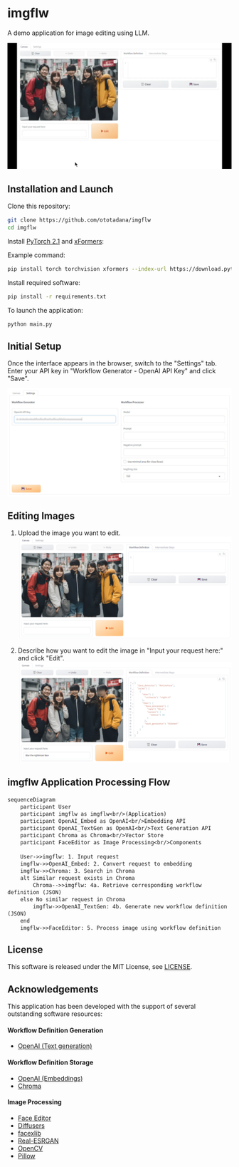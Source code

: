 # imgflw
A demo application for image editing using LLM.

![demo](./readme-images/demo-01.webp)

## Installation and Launch
Clone this repository:

```bash
git clone https://github.com/ototadana/imgflw
cd imgflw
```

Install [PyTorch 2.1](https://pytorch.org/) and [xFormers](https://github.com/facebookresearch/xformers):

Example command:

```bash
pip install torch torchvision xformers --index-url https://download.pytorch.org/whl/cu121
```

Install required software:

```bash
pip install -r requirements.txt
```

To launch the application:

```bash
python main.py
```

## Initial Setup
Once the interface appears in the browser, switch to the "Settings" tab. Enter your API key in "Workflow Generator - OpenAI API Key" and click "Save".

![OpenAI API Key](./readme-images/settings-01.jpg)

## Editing Images
1. Upload the image you want to edit.
  ![Upload](./readme-images/step-01.png)

2. Describe how you want to edit the image in "Input your request here:" and click "Edit".
  ![Edit](./readme-images/step-02.png)

## imgflw Application Processing Flow
```mermaid
sequenceDiagram
    participant User
    participant imgflw as imgflw<br/>(Application)
    participant OpenAI_Embed as OpenAI<br/>Embedding API
    participant OpenAI_TextGen as OpenAI<br/>Text Generation API
    participant Chroma as Chroma<br/>Vector Store
    participant FaceEditor as Image Processing<br/>Components

    User->>imgflw: 1. Input request
    imgflw->>OpenAI_Embed: 2. Convert request to embedding
    imgflw->>Chroma: 3. Search in Chroma
    alt Similar request exists in Chroma
        Chroma-->>imgflw: 4a. Retrieve corresponding workflow definition (JSON)
    else No similar request in Chroma
        imgflw->>OpenAI_TextGen: 4b. Generate new workflow definition (JSON)
    end
    imgflw->>FaceEditor: 5. Process image using workflow definition
```

## License
This software is released under the MIT License, see [LICENSE](./LICENSE).

## Acknowledgements
This application has been developed with the support of several outstanding software resources:

#### Workflow Definition Generation
- [OpenAI (Text generation)](https://platform.openai.com/docs/guides/text-generation/text-generation-models)

#### Workflow Definition Storage
- [OpenAI (Embeddings)](https://platform.openai.com/docs/guides/embeddings/embeddings)
- [Chroma](https://docs.trychroma.com/)

#### Image Processing
- [Face Editor](https://github.com/ototadana/sd-face-editor)
- [Diffusers](https://huggingface.co/docs/diffusers/index)
- [facexlib](https://github.com/xinntao/facexlib)
- [Real-ESRGAN](https://github.com/xinntao/Real-ESRGAN)
- [OpenCV](https://opencv.org/)
- [Pillow](https://python-pillow.org/)
